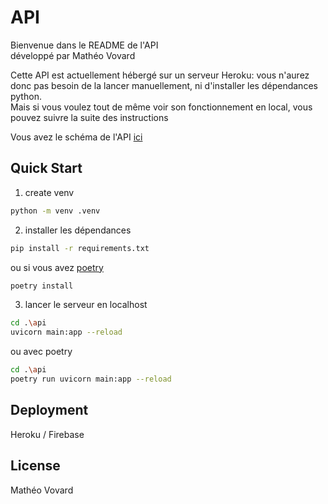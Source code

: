 # API
Bienvenue dans le README de l'API</br>
développé par Mathéo Vovard</br>

Cette API est actuellement hébergé sur un serveur Heroku: vous n'aurez donc pas besoin de la lancer manuellement, ni d'installer les dépendances python.</br>
Mais si vous voulez tout de même voir son fonctionnement en local, vous pouvez suivre la suite des instructions</br>

Vous avez le schéma de l'API [ici](/api/API.md)

## Quick Start
1. create venv
```sh
python -m venv .venv
```
2. installer les dépendances
```sh
pip install -r requirements.txt
```

ou si vous avez [poetry](https://python-poetry.org/docs/)
```sh
poetry install
```

3. lancer le serveur en localhost
```sh
cd .\api
uvicorn main:app --reload
```

ou avec poetry
```sh
cd .\api
poetry run uvicorn main:app --reload
```


## Deployment
Heroku / Firebase

## License
Mathéo Vovard